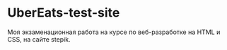 # UberEats-test-site
Моя экзаменационная работа на курсе по веб-разработке на HTML и CSS, на сайте stepik.
